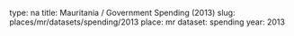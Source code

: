 type: na
title: Mauritania / Government Spending (2013)
slug: places/mr/datasets/spending/2013
place: mr
dataset: spending
year: 2013
